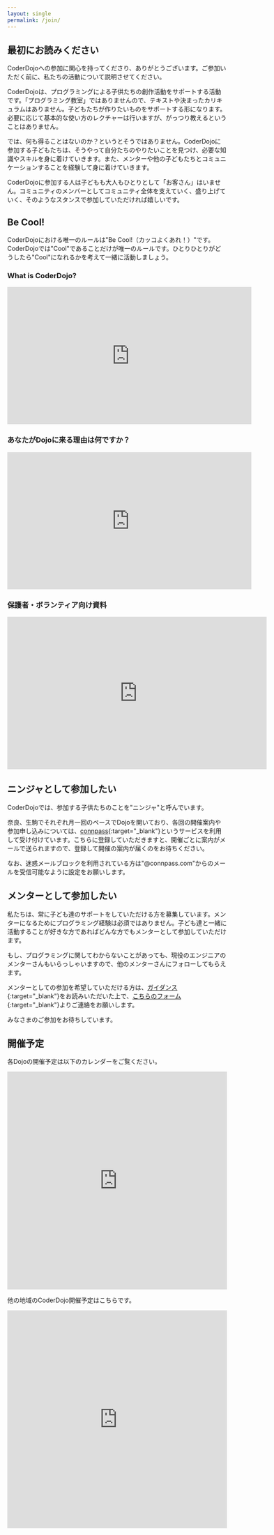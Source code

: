```yaml
---
layout: single
permalink: /join/
---		
```

## 最初にお読みください
CoderDojoへの参加に関心を持ってくださり、ありがとうございます。ご参加いただく前に、私たちの活動について説明させてください。

CoderDojoは、プログラミングによる子供たちの創作活動をサポートする活動です。「プログラミング教室」ではありませんので、テキストや決まったカリキュラムはありません。子どもたちが作りたいものをサポートする形になります。必要に応じて基本的な使い方のレクチャーは行いますが、がっつり教えるということはありません。

では、何も得ることはないのか？というとそうではありません。CoderDojoに参加する子どもたちは、そうやって自分たちのやりたいことを見つけ、必要な知識やスキルを身に着けていきます。また、メンターや他の子どもたちとコミュニケーションすることを経験して身に着けていきます。

CoderDojoに参加する人は子どもも大人もひとりとして「お客さん」はいません。コミュニティのメンバーとしてコミュニティ全体を支えていく、盛り上げていく、そのようなスタンスで参加していただければ嬉しいです。

## Be Cool!
CoderDojoにおける唯一のルールは"Be Cool!（カッコよくあれ！）"です。CoderDojoでは"Cool"であることだけが唯一のルールです。ひとりひとりがどうしたら"Cool"になれるかを考えて一緒に活動しましょう。

### What is CoderDojo?

<iframe width="560" height=315" src="https://www.youtube.com/embed/c7ROVdcyk7s?rel=0" frameborder="0" allow="accelerometer; autoplay; encrypted-media; gyroscope; picture-in-picture" allowfullscreen></iframe>

###  あなたがDojoに来る理由は何ですか？

<iframe width="560" height="315" src="https://www.youtube.com/embed/gLDue2xb1j8?rel=0" frameborder="0" allow="accelerometer; autoplay; encrypted-media; gyroscope; picture-in-picture" allowfullscreen></iframe>                

### 保護者・ボランティア向け資料

<iframe  width="595" height="350" allowfullscreen="true" marginheight="0" marginwidth="0" mozallowfullscreen="true" scrolling="no" src="https://docs.google.com/presentation/d/e/2PACX-1vTukDtBzvD62d9rNLBY1kXp8arXJBnB-Lq6YWSW5oZXoeokGLscob1HNYzmD7mIIxhkoQyCJVoFAFvh/embed?start=false&amp;loop=false" webkitallowfullscreen="true" frameborder="0"></iframe>

## ニンジャとして参加したい

CoderDojoでは、参加する子供たちのことを"ニンジャ"と呼んでいます。

奈良、生駒でそれぞれ月一回のペースでDojoを開いており、各回の開催案内や参加申し込みについては、[connpass](https://coderdojo-nara-ikoma.connpass.com/){:target="_blank"}というサービスを利用して受け付けています。こちらに登録していただきますと、開催ごとに案内がメールで送られますので、登録して開催の案内が届くのをお待ちください。

なお、迷惑メールブロックを利用されている方は"@connpass.com"からのメールを受信可能なように設定をお願いします。

## メンターとして参加したい
私たちは、常に子ども達のサポートをしていただける方を募集しています。メンターになるためにプログラミング経験は必須ではありません。子ども達と一緒に活動することが好きな方であればどんな方でもメンターとして参加していただけます。

もし、プログラミングに関してわからないことがあっても、現役のエンジニアのメンターさんもいらっしゃいますので、他のメンターさんにフォローしてもらえます。

メンターとしての参加を希望していただける方は、[ガイダンス](/guidance/){:target="_blank"}をお読みいただいた上で、[こちらのフォーム](https://docs.google.com/forms/d/e/1FAIpQLSe-jYF2vMdsfK-8EU_VHB3WiHUjU5Edytf90g8h8avQFuuTsg/viewform){:target="_blank"}よりご連絡をお願いします。

みなさまのご参加をお待ちしています。

## 開催予定
各Dojoの開催予定は以下のカレンダーをご覧ください。
<iframe src="https://calendar.google.com/calendar/b/2/embed?showTitle=0&amp;showNav=0&amp;showDate=0&amp;showPrint=0&amp;showTabs=0&amp;showCalendars=0&amp;mode=AGENDA&amp;height=600&amp;wkst=1&amp;bgcolor=%23FFFFFF&amp;src=nara.jp%40coderdojo.com&amp;color=%231B887A&amp;ctz=Asia%2FTokyo" style="border-width:0" width="100%" height="500" frameborder="0" scrolling="no"></iframe>

他の地域のCoderDojo開催予定はこちらです。
<iframe src="https://calendar.google.com/calendar/embed?showTitle=0&amp;showDate=0&amp;showPrint=0&amp;showTabs=0&amp;showCalendars=0&amp;showTz=0&amp;height=600&amp;wkst=1&amp;bgcolor=%23FFFFFF&amp;src=0ap865g5sqqktm38hjci4g8d44%40group.calendar.google.com&amp;color=%23865A5A&amp;ctz=Asia%2FTokyo" style="border-width:0" width="100%" height="500" frameborder="0" scrolling="no"></iframe>
